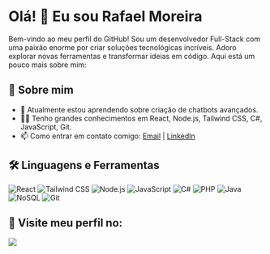 # Olá! 👋 Eu sou Rafael Moreira

Bem-vindo ao meu perfil do GitHub! Sou um desenvolvedor Full-Stack com uma paixão enorme por criar soluções tecnológicas incríveis. Adoro explorar novas ferramentas e transformar ideias em código. Aqui está um pouco mais sobre mim:

## 🚀 Sobre mim

- 🌱 Atualmente estou aprendendo sobre criação de chatbots avançados.
- 👨‍💻 Tenho grandes conhecimentos em React, Node.js, Tailwind CSS, C#, JavaScript, Git.
- 📫 Como entrar em contato comigo: [Email](mailto:rafael150305@gmail.com) | [LinkedIn](https://www.linkedin.com/in/rafaelolmoreira/)

## 🛠️ Linguagens e Ferramentas

<div align="left">
    
![React](https://img.shields.io/badge/-React-black?style=flat-square&logo=react)
![Tailwind CSS](https://img.shields.io/badge/-Tailwind%20CSS-black?style=flat-square&logo=tailwindcss)
![Node.js](https://img.shields.io/badge/-Node.js-black?style=flat-square&logo=node.js)
![JavaScript](https://img.shields.io/badge/-JavaScript-black?style=flat-square&logo=javascript)
![C#](https://img.shields.io/badge/-C%23-black?style=flat-square&logo=csharp)
![PHP](https://img.shields.io/badge/-PHP-black?style=flat-square&logo=php)
![Java](https://img.shields.io/badge/-Java-black?style=flat-square&logo=java)
![NoSQL](https://img.shields.io/badge/-NoSQL-black?style=flat-square&logo=mongodb)
![Git](https://img.shields.io/badge/-Git-black?style=flat-square&logo=git)

</div>

## 📱​ Visite meu perfil no:

  <div> 
  <a href="[https://www.linkedin.com/in/matheushenriquedolchagas/](https://www.linkedin.com/in/rafaelolmoreira/)" target="_blank"><img src="https://img.shields.io/badge/-LinkedIn-%230077B5?style=for-the-badge&logo=linkedin&logoColor=white" target="_blank"></a> 
</div>
</a>
